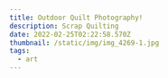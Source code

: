```yaml
---
title: Outdoor Quilt Photography!
description: Scrap Quilting
date: 2022-02-25T02:22:58.570Z
thumbnail: /static/img/img_4269-1.jpg
tags:
  - art
---
```

